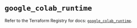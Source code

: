 # `google_colab_runtime`

Refer to the Terraform Registry for docs: [`google_colab_runtime`](https://registry.terraform.io/providers/hashicorp/google-beta/6.24.0/docs/resources/google_colab_runtime).
